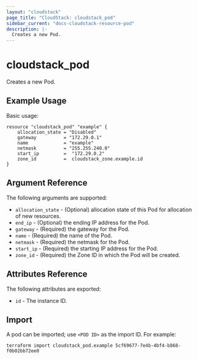 ```yaml
---
layout: "cloudstack"
page_title: "CloudStack: cloudstack_pod"
sidebar_current: "docs-cloudstack-resource-pod"
description: |-
  Creates a new Pod.
---
```


# cloudstack_pod

Creates a new Pod.

## Example Usage

Basic usage:

```hcl
resource "cloudstack_pod" "example" {
	allocation_state = "Disabled"
	gateway          = "172.29.0.1"
	name             = "example"
	netmask          = "255.255.240.0"
	start_ip         =  "172.29.0.2"
	zone_id          =  cloudstack_zone.example.id
}
```

## Argument Reference

The following arguments are supported:

* `allocation_state` - (Optional) allocation state of this Pod for allocation of new resources.
* `end_ip` - (Optional) the ending IP address for the Pod.
* `gateway` - (Required) the gateway for the Pod.
* `name` - (Required) the name of the Pod.
* `netmask` - (Required) the netmask for the Pod.
* `start_ip` - (Required) the starting IP address for the Pod.
* `zone_id` - (Required) the Zone ID in which the Pod will be created.


## Attributes Reference

The following attributes are exported:

* `id` - The instance ID.



## Import

A pod can be imported; use `<POD ID>` as the import ID. For
example:

```shell
terraform import cloudstack_pod.example 5cf69677-7e4b-4bf4-b868-f0b02bb72ee0
```

